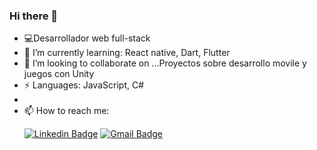 ### Hi there 👋

- 💻Desarrollador web full-stack
- 🌱 I’m currently learning: React native, Dart, Flutter
- 👯 I’m looking to collaborate on ...Proyectos  sobre desarrollo movile y juegos con Unity
-   ⚡ Languages: JavaScript, C#
- 
- 📫 How to reach me: <p>
[![Linkedin Badge](https://img.shields.io/badge/-GabrielIciarte-blue?style=flat-square&logo=Linkedin&logoColor=white&link=https://www.linkedin.com/in/gabriel-iciarte/)](https://www.linkedin.com/in/gabriel-iciarte/)
[![Gmail Badge](https://img.shields.io/badge/-gabriel_viki@hotmail.com-c14438?style=flat-square&logo=Gmail&logoColor=white&link=mailto:Gabriel_viki@hotmail.com)](mailto:Gabriel_viki@hotmail.com)
</p>
